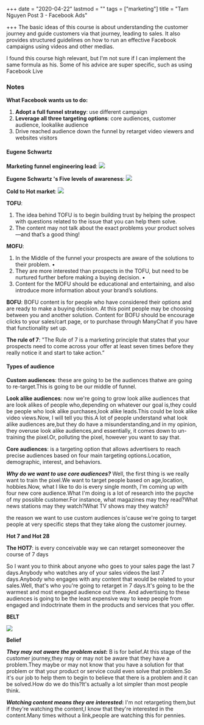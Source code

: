 +++
date = "2020-04-22"
lastmod = ""
tags = ["marketing"]
title = "Tam Nguyen Post 3 - Facebook Ads"

+++
The basic ideas of this course is about understanding the customer journey and guide customers via that journey, leading to sales. It also provides structured guidelines on how to run an effective Facebook campaigns using videos and other medias.

I found this course high relevant, but I'm not sure if I can implement the same formula as his. Some of his advice are super specific, such as using Facebook Live

### Notes

**What Facebook wants us to do:**

1. **Adopt a full funnel strategy**: use different campaign
2. **Leverage all three targeting options**: core audiences, customer audience, lookalike audience
3. Drive reached audience down the funnel by retarget video viewers and websites visitors

#### Eugene Schwartz

**Marketing funnel engineering lead**: ![](https://remnote-user-data.s3.amazonaws.com/_XFfDEgh7S0h-BKFqYO9YnybUIqGfAckLFXW8zDTEIZOgGXCNwQvRyjlWsPT2IzF6xFGtS7A0EjZy0frYVtD09OGC9dBvPSrDoa63HsV9uzy5DGhRqmzri2T6cE9lxBA)

**Eugene Schwartz 's Five levels of awareness**: ![](https://remnote-user-data.s3.amazonaws.com/jNM1455ZGuvt3sEjTIOFo8DV45_dRSEkVEI7OkocAbIKYRndcRpZyoPnVOzq9gYaWZY7qPKK7rRvMEjHZtoqJEWq5Ul2w0ZqNAgl_Gp9mW0shRswLXm_ohHqSm8HFEzJ)

**Cold to Hot market**: ![](https://remnote-user-data.s3.amazonaws.com/EZBeT1oTDvjKczoG6IK6I2yRn5fzN1flhHP3L1bMCMwRDb3Efi6Bh2nxbUB8LgIYsmhh3-5-WR4qerNUMSQ5qOe7vMMHjkbEfnPkxsV0Ky3NyxMfX1PMWXkBk9TEEDND)

**TOFU**:

1. The idea behind TOFU is to begin building trust by helping the prospect with questions related to the issue that you can help them solve.
2. The content may not talk about the exact problems your product solves—and that’s a good thing!

**MOFU**:

1. In the Middle of the funnel your prospects are aware of the solutions to their problem. •
2. They are more interested than prospects in the TOFU, but need to be nurtured further before making a buying decision. •
3. Content for the MOFU should be educational and entertaining, and also introduce more information about your brand’s solutions.

**BOFU**: BOFU content is for people who have considered their options and are ready to make a buying decision. At this point people may be choosing between you and another solution. Content for BOFU should be encourage clicks to your sales/cart page, or to purchase through ManyChat if you have that functionality set up.

**The rule of 7**: "The Rule of 7 is a marketing principle that states that your prospects need to come across your offer at least seven times before they really notice it and start to take action.”

#### Types of audience

**Custom audiences**: these are going to be the audiences thatwe are going to re-target.This is going to be our middle of funnel. 

**Look alike audiences**: now we're going to grow look alike audiences that are look alikes of people who,depending on whatever our goal is,they could be people who look alike purchases,look alike leads.This could be look alike video views.Now, I will tell you this.A lot of people understand what look alike audiences are,but they do have a misunderstanding,and in my opinion, they overuse look alike audiences,and essentially, it comes down to un-training the pixel.Or, polluting the pixel, however you want to say that.

**Core audiences**: is a targeting option that allows advertisers to reach precise audiences based on four main targeting options.Location, demographic, interest, and behaviors.

**_Why do we want to use core audiences?_** Well, the first thing is we really want to train the pixel.We want to target people based on age,location, hobbies.Now, what I like to do is every single month, I'm coming up with four new core audience.What I'm doing is a lot of research into the psyche of my possible customer.For instance, what magazines may they read?What news stations may they watch?What TV shows may they watch?

the reason we want to use custom audiences is'cause we're going to target people at very specific steps that they take along the customer journey.

**Hot 7 and Hot 28**

**The HOT7**: is every conceivable way we can retarget someoneover the course of 7 days

So I want you to think about anyone who goes to your sales page the last 7 days.Anybody who watches any of your sales videos the last 7 days.Anybody who engages with any content that would be related to your sales.Well, that's who you're going to retarget in 7 days.It's going to be the warmest and most engaged audience out there. And advertising to these audiences is going to be the least expensive way to keep people from engaged and indoctrinate them in the products and services that you offer.

**BELT**

![](https://remnote-user-data.s3.amazonaws.com/A4nDHyE65Sd0XKpOPuzc1BDqPhHMbVI-1RQYkiYh23ficYypDS56p6WowqCWkMm2V4KVuoS1-d7UQVQkrYtn0veekt-wPNt-QugGMAhuQxAHpDHMDf5Ot1tLWblz4hMB)

**Belief**

**_They may not aware the problem exist_:** B is for belief.At this stage of the customer journey,they may or may not be aware that they have a problem.They maybe or may not know that you have a solution for that problem or that your product or service could even solve that problem.So it's our job to help them to begin to believe that there is a problem and it can be solved.How do we do this?It's actually a lot simpler than most people think.

**_Watching content means they are interested_:** I'm not retargeting them,but if they're watching the content,I know that they're interested in the content.Many times without a link,people are watching this for pennies.